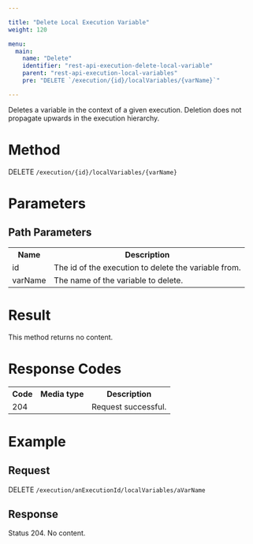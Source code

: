 ```yaml
---

title: "Delete Local Execution Variable"
weight: 120

menu:
  main:
    name: "Delete"
    identifier: "rest-api-execution-delete-local-variable"
    parent: "rest-api-execution-local-variables"
    pre: "DELETE `/execution/{id}/localVariables/{varName}`"

---
```



Deletes a variable in the context of a given execution. Deletion does not propagate upwards in the execution hierarchy.


# Method

DELETE `/execution/{id}/localVariables/{varName}`


# Parameters

## Path Parameters

<table class="table table-striped">
  <tr>
    <th>Name</th>
    <th>Description</th>
  </tr>
  <tr>
    <td>id</td>
    <td>The id of the execution to delete the variable from.</td>
  </tr>
  <tr>
    <td>varName</td>
    <td>The name of the variable to delete.</td>
  </tr>
</table>


# Result

This method returns no content.


# Response Codes

<table class="table table-striped">
  <tr>
    <th>Code</th>
    <th>Media type</th>
    <th>Description</th>
  </tr>
  <tr>
    <td>204</td>
    <td></td>
    <td>Request successful.</td>
  </tr>
</table>


# Example

## Request

DELETE `/execution/anExecutionId/localVariables/aVarName`

## Response

Status 204. No content.

